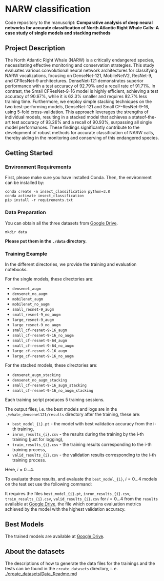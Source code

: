 # NARW classification
Code repository to the manuscript:
**Comparative analysis of deep neural networks for accurate
classification of North Atlantic Right Whale Calls: A case
study of single models and stacking methods**
 
## Project Description
The North Atlantic Right Whale (NARW) is a critically endangered species, necessitating effective
monitoring and conservation strategies. This study evaluates various convolutional neural network architectures for classifying NARW vocalizations, focusing on DenseNet-121, MobileNetV2, ResNet-9, and CFResNet-9 architectures. DenseNet-121 demonstrates superior performance with a test accuracy of 92.79% and a recall rate of 91.71%. In contrast, the Small CFResNet-9-16 model is highly efficient, achieving a test accuracy of 90.97%, while it is 62.3% smaller and requires 82.7% less training time. Furthermore, we employ simple stacking techniques on the two best-performing models, DenseNet-121 and Small CF-ResNet-9-16, using 5-fold cross-validation. This approach leverages the strengths of individual models, resulting in a stacked model that achieves a stateof-the-art test accuracy of 93.26% and a recall of 90.93%, surpassing all single model performances.
These findings significantly contribute to the development of robust methods for accurate
classification of NARW calls, thereby aiding in the monitoring and conserving of this endangered
species.

## Getting Started
### Environment Requirements

First, please make sure you have installed Conda. Then, the environment can be installed by:
```
conda create -n insect_classification python=3.8
conda activate insect_classification
pip install -r requirements.txt
```

### Data Preparation

You can obtain all the three datasets from [Google Drive](https://drive.google.com/drive/folders/1b2Jph_sFOuSLA0xMeiTpZgLIU1S1ixwZ?usp=sharing).

```
mkdir data
```
**Please put them in the `./data` directory.**



### Training Example
In the different directories, we provide the training and evaluation notebooks. 

For the single models, these directories are:
* `densenet_augm`
* `densenet_no_augm`
* `mobilenet_augm`
* `mobilenet_no_augm`
* `small_resnet-9_augm`
* `small_resnet-9_no_augm`
* `large_resnet-9_augm`
* `large_resnet-9_no_augm`
* `small_cf-resnet-9-16_augm`
* `small_cf-resnet-9-16_no_augm`
* `small_cf-resnet-9-64_augm`
* `small_cf-resnet-9-64_no_augm`
* `large_cf-resnet-9-16_augm`
* `large_cf-resnet-9-16_no_augm`

For the stacked models, these directories are:
* `densenet_augm_stacking`
* `densenet_no_augm_stacking`
* `small_cf-resnet-9-16_augm_stacking`
* `small_cf-resnet-9-16_no_augm_stacking`

Each training script produces 5 training sessions.

The output files, i.e. the best models and logs are in the `./whale_densenet121/results` directory after the training, these are:
* `best_model_{i}.pt` - the model with best validation accuracy from the i-th training,
* `inrun_results_{i}.csv` - the results during the training by the i-th training (just for logging),
* `train_results_{i}.csv` - the training results corresponding to the i-th training process,
* `valid_results_{i}.csv` - the validation results corresponding to the i-th training process.

Here, $i=0...4$.

To evaluate these results, and evaluate the `best_model_{i}`, $i=0...4$ models on the test set use the following command:
 
It requires the files
`best_model_{i}.pt`, `inrun_results_{i}.csv`, `train_results_{i}.csv`, `valid_results_{i}.csv` for $i=0...4$ from the `results` available at [Google Drive](https://drive.google.com/drive/folders/1OBI0CsXWovm1bjQyb7mOEhUxVMQ0oB1f?usp=sharing), the file which contains evaluation metrics achieved by the model with the highest validation accuracy. 
 

## Best Models

The trained models are available at [Google Drive](https://drive.google.com/drive/folders/1OBI0CsXWovm1bjQyb7mOEhUxVMQ0oB1f?usp=sharing).

## About the datasets

The descriptions of how to generate the data files for the trainings and the tests can be found in the `create_datasets` directory, i. e. [./create_datasets/Data_Readme.md](https://github.com/szbela87/narw_classification/blob/main/create_dataset/Data_README.md)
 
